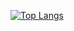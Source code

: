 
[![Top Langs](https://github-readme-stats.vercel.app/api/top-langs/?username=lafsdev&layout=compact)](https://github.com/anuraghazra/github-readme-stats)
